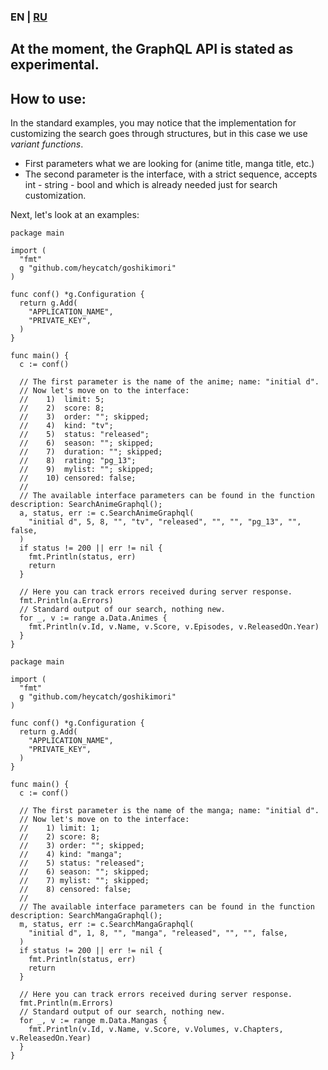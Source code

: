 ### EN | [RU](https://github.com/heycatch/goshikimori/blob/master/graphql/README_ru.md)

## At the moment, the GraphQL API is stated as experimental.

## How to use:
In the standard examples, you may notice that the implementation for customizing the
search goes through structures, but in this case we use *variant functions*.
- First parameters what we are looking for (anime title, manga title, etc.)
- The second parameter is the interface, with a strict sequence,
  accepts int - string - bool and which is already needed just for search customization.

Next, let's look at an examples:
```golang
package main

import (
  "fmt"
  g "github.com/heycatch/goshikimori"
)

func conf() *g.Configuration {
  return g.Add(
    "APPLICATION_NAME",
    "PRIVATE_KEY",
  )
}

func main() {
  c := conf()

  // The first parameter is the name of the anime; name: "initial d".
  // Now let's move on to the interface:
  //    1)  limit: 5;
  //    2)  score: 8;
  //    3)  order: ""; skipped;
  //    4)  kind: "tv";
  //    5)  status: "released";
  //    6)  season: ""; skipped;
  //    7)  duration: ""; skipped;
  //    8)  rating: "pg_13";
  //    9)  mylist: ""; skipped;
  //    10) censored: false;
  //
  // The available interface parameters can be found in the function description: SearchAnimeGraphql();
  a, status, err := c.SearchAnimeGraphql(
    "initial d", 5, 8, "", "tv", "released", "", "", "pg_13", "", false,
  )
  if status != 200 || err != nil {
    fmt.Println(status, err)
    return
  }

  // Here you can track errors received during server response.
  fmt.Println(a.Errors)
  // Standard output of our search, nothing new.
  for _, v := range a.Data.Animes {
    fmt.Println(v.Id, v.Name, v.Score, v.Episodes, v.ReleasedOn.Year)
  }
}
```
```golang
package main

import (
  "fmt"
  g "github.com/heycatch/goshikimori"
)

func conf() *g.Configuration {
  return g.Add(
    "APPLICATION_NAME",
    "PRIVATE_KEY",
  )
}

func main() {
  c := conf()

  // The first parameter is the name of the manga; name: "initial d".
  // Now let's move on to the interface:
  //    1) limit: 1;
  //    2) score: 8;
  //    3) order: ""; skipped;
  //    4) kind: "manga";
  //    5) status: "released";
  //    6) season: ""; skipped;
  //    7) mylist: ""; skipped;
  //    8) censored: false;
  //
  // The available interface parameters can be found in the function description: SearchMangaGraphql();
  m, status, err := c.SearchMangaGraphql(
    "initial d", 1, 8, "", "manga", "released", "", "", false,
  )
  if status != 200 || err != nil {
    fmt.Println(status, err)
    return
  }

  // Here you can track errors received during server response.
  fmt.Println(m.Errors)
  // Standard output of our search, nothing new.
  for _, v := range m.Data.Mangas {
    fmt.Println(v.Id, v.Name, v.Score, v.Volumes, v.Chapters, v.ReleasedOn.Year)
  }
}
```
